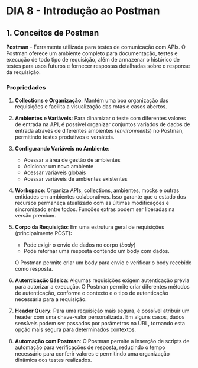 # DIA 8 - Introdução ao Postman

## 1. Conceitos de Postman

**Postman** - Ferramenta utilizada para testes de comunicação com APIs. O Postman oferece um ambiente completo para documentação, testes e execução de todo tipo de requisição, além de armazenar o histórico de testes para usos futuros e fornecer respostas detalhadas sobre o response da requisição.

### Propriedades

1. **Collections e Organização**: Mantém uma boa organização das requisições e facilita a visualização das rotas e casos abertos.

2. **Ambientes e Variáveis**: Para dinamizar o teste com diferentes valores de entrada na API, é possível organizar conjuntos variados de dados de entrada através de diferentes ambientes (_environments_) no Postman, permitindo testes produtivos e versáteis.

3. **Configurando Variáveis no Ambiente**:
   - Acessar a área de gestão de ambientes
   - Adicionar um novo ambiente
   - Acessar variáveis globais
   - Acessar variáveis de ambientes existentes

4. **Workspace**: Organiza APIs, collections, ambientes, mocks e outras entidades em ambientes colaborativos. Isso garante que o estado dos recursos permaneça atualizado com as últimas modificações e sincronizado entre todos. Funções extras podem ser liberadas na versão premium.

5. **Corpo da Requisição**: Em uma estrutura geral de requisições (principalmente POST):
   - Pode exigir o envio de dados no corpo (_body_)
   - Pode retornar uma resposta contendo um body com dados.
   
   O Postman permite criar um body para envio e verificar o body recebido como resposta.

6. **Autenticação Básica**: Algumas requisições exigem autenticação prévia para autorizar a execução. O Postman permite criar diferentes métodos de autenticação, conforme o contexto e o tipo de autenticação necessária para a requisição.

7. **Header Query**: Para uma requisição mais segura, é possível atribuir um header com uma chave-valor personalizada. Em alguns casos, dados sensíveis podem ser passados por parâmetros na URL, tornando esta opção mais segura para determinados contextos.

8. **Automação com Postman**: O Postman permite a inserção de scripts de automação para verificações de resposta, reduzindo o tempo necessário para conferir valores e permitindo uma organização dinâmica dos testes realizados.
